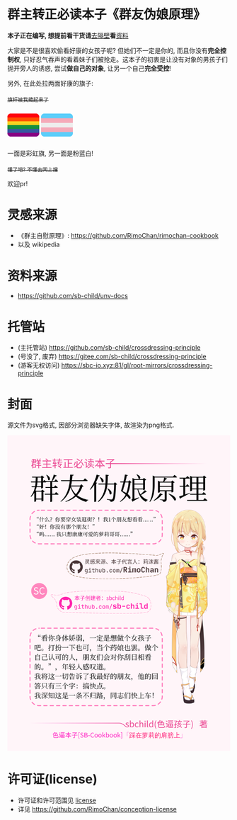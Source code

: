 # 群主转正必读本子《群友伪娘原理》
**本子正在编写, 想提前看干货请**[去隔壁](#资料来源)**看**[资料](https://github.com/sb-child/unv-docs)

大家是不是很喜欢偷看好康的女孩子呢? 但她们不一定是你的, 而且你没有**完全控制权**, 只好忍气吞声的看着妹子们被抢走。这本子的初衷是让没有对象的男孩子们抛开旁人的诱惑, 尝试**做自己的对象**, 让另一个自己**完全受控**!

另外, 在此处拉两面好康的旗子:

~~<sub>旗杆被我藏起来了</sub>~~

<img alt="🏳️‍🌈" class="imga" src="data:image/png;base64,iVBORw0KGgoAAAANSUhEUgAAAEgAAABICAMAAABiM0N1AAAAP1BMVEVHcEz/AA7/AA6IAIKIAIKIAIKIAIKIAIL/AA7/AA7/AA760iATjz6IAIL/AA41WKD/UABfLJH9kRAcgVf/FAsYnWwDAAAAC3RSTlMAIM/vz79gIL9g75BI5akAAAB/SURBVHja7dDZDQMxDAPRsdfnJlHO/msN4BbEr7VeAQOChHBdc5jDmLCkbE45rc5pbmcCsglkmCYxGSYxMBFd6CfCSyRCe4c+ItxEIrR36C4Sob1DXxGeIhHaO/QW4SGiC1VNp9I0oQZF0SlAP/ydowP04t7TYWnV9XMjhMv6A7t0yD3vMT0sAAAAAElFTkSuQmCC">
<img alt="🏳️‍⚧️" class="imga" src="data:image/png;base64,iVBORw0KGgoAAAANSUhEUgAAAEgAAABICAMAAABiM0N1AAAAJFBMVEVHcExbzvpbzvpbzvpbzvpbzvr1qbhbzvru7u6ovNnzusbPsslL/dk/AAAABnRSTlMAYCDPv++evUMBAAAAbUlEQVR42u3XOw7AMAgEUTA45HP/+0aJ0qfwFJa17wBTItZE1uVZA9K/TIsaFO3t9BrWn1IUIMy8EG5ZiLSCrBw6ILZBFFJortAOUUihuUInRGdEoblCF0Q/5D/sYccmBDVqsJlFDT9qioos6wbuaWTp7LravQAAAABJRU5ErkJggg==">

一面是彩虹旗, 另一面是粉蓝白!

~~<sub>懂了吧? 不懂去网上搜</sub>~~

欢迎pr!

# 灵感来源
+ 《群主自慰原理》: https://github.com/RimoChan/rimochan-cookbook
+ 以及 wikipedia

# 资料来源
+ https://github.com/sb-child/unv-docs

# 托管站
+ (主托管站) https://github.com/sb-child/crossdressing-principle
+ (号没了, 废弃) https://gitee.com/sb-child/crossdressing-principle
+ (游客无权访问) https://sbc-io.xyz:81/gl/root-mirrors/crossdressing-principle

# 封面
源文件为svg格式, 因部分浏览器缺失字体, 故渲染为png格式.

<img src="cover.png" />

# 许可证(license)
+ 许可证和许可范围见 [license](./LICENSE)
+ 详见 https://github.com/RimoChan/conception-license
